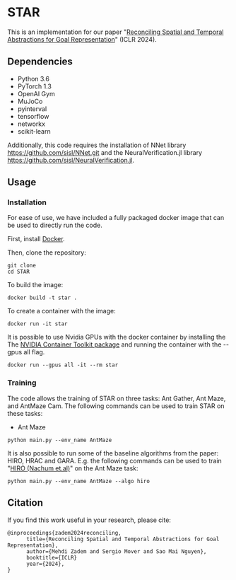 # STAR
This is an implementation for our paper "[Reconciling Spatial and Temporal Abstractions for Goal Representation](https://arxiv.org/abs/2401.09870)" (ICLR 2024).

## Dependencies
- Python 3.6
- PyTorch 1.3
- OpenAI Gym
- MuJoCo
- pyinterval
- tensorflow
- networkx
- scikit-learn

Additionally, this code requires the installation of NNet library https://github.com/sisl/NNet.git and the NeuralVerification.jl library https://github.com/sisl/NeuralVerification.jl.


## Usage

### Installation
For ease of use, we have included a fully packaged docker image that can be used to directly run the code. 

First, install [Docker](https://docs.docker.com/get-docker/).

Then, clone the repository:
```
git clone
cd STAR
```

To build the image:
```
docker build -t star .
```

To create a container with the image:
```
docker run -it star
```

It is possible to use Nvidia GPUs with the docker container by installing the  The [NVIDIA Container Toolkit package](https://docs.nvidia.com/datacenter/cloud-native/container-toolkit/latest/index.html) and running the container with the --gpus all flag.
```
docker run --gpus all -it --rm star
```

### Training
The code allows the training of STAR on three tasks: Ant Gather, Ant Maze, and AntMaze Cam. The following commands can be used to train STAR on these tasks:

- Ant Maze
```
python main.py --env_name AntMaze
```

It is also possible to run some of the baseline algorithms from the paper: HIRO, HRAC and GARA. E.g. the following commands can be used to train "[HIRO (Nachum et.al)](https://arxiv.org/pdf/1805.08296v4.pdf)" on the Ant Maze task:
```
python main.py --env_name AntMaze --algo hiro
```


## Citation
If you find this work useful in your research, please cite:
```
@inproceedings{zadem2024reconciling,
      title={Reconciling Spatial and Temporal Abstractions for Goal Representation}, 
      author={Mehdi Zadem and Sergio Mover and Sao Mai Nguyen},
      booktitle={ICLR}
      year={2024},      
}
```
